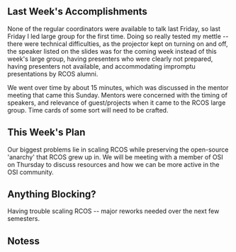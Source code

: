 ## Last Week's Accomplishments
None of the regular coordinators were available to talk last Friday, so last Friday I led large group for the first time.
Doing so really tested my mettle -- there were technical difficulties, as the projector kept on turning on and off, the 
speaker listed on the slides was for the coming week instead of this week's large group, having presenters who were clearly not 
prepared, having presenters not available, and accommodating impromptu presentations by RCOS alumni.

We went over time by about 15 minutes, which was discussed in the mentor meeting that came this Sunday. Mentors were concerned
with the timing of speakers, and relevance of guest/projects when it came to the RCOS large group. Time cards of some sort 
will need to be crafted.

## This Week's Plan
Our biggest problems lie in scaling RCOS while preserving the open-source 'anarchy' that RCOS grew up in. We will be meeting 
with a member of OSI on Thursday to discuss resources and how we can be more active in the OSI community.

## Anything Blocking?
Having trouble scaling RCOS -- major reworks needed over the next few semesters.

## Notess
